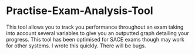 # Practise-Exam-Analysis-Tool
This tool allows you to track you performance throughout an exam taking into account several variables to give you an outputted graph detailing your progress. This tool has been optimised for SACE exams though may work for other systems. I wrote this quickly. There will be bugs.
